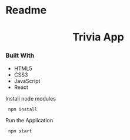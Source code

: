 # Readme

<h1 align="center">Trivia App</h1>

### Built With

<ul>
<li>HTML5</li>
<li>CSS3</li>
<li>JavaScript</li>
<li>React</li>
</ul>

<p> Install node modules</p>
<code> npm install </code>

<p></p>
<p> Run the Application </p>
<code> npm start </code>
